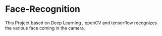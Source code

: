 # Face-Recognition
This Project based on Deep Learning , openCV and tensorflow recognizes the various face coming in the camera.
